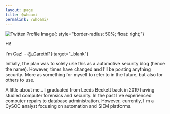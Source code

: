 ```yaml
---
layout: page
title: $whoami
permalink: /whoami/
---
```


![Twitter Profile Image](https://pbs.twimg.com/profile_images/1085947271987019777/pTDNucmH_200x200.jpg "Logo Title Text 1"){: style="border-radius: 50%; float: right;"}


Hi!

I'm Gaz! - [@_GarethP](https://twitter.com/_GarethP){:target="\_blank"}

Initially, the plan was to solely use this as a automotive security blog (hence the name). However, times have changed and I'll be posting anything security. More as something for myself to refer to in the future, but also for others to use.

A little about me... I graduated from Leeds Beckett back in 2019 having studied computer forensics and security. In the past I've experienced computer repairs to database administration. However, currently, I'm a CySOC analyst focusing on automation and SIEM platforms.
